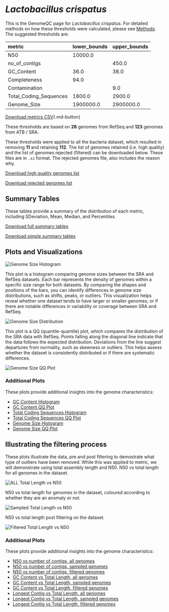 # *Lactobacillus crispatus*

This is the GenomeQC page for *Lactobacillus crispatus*. For detailed methods on how these thresholds were calculated, please see [Methods](../../methods.md).
The suggested thresholds are: 

| metric                 | lower_bounds   | upper_bounds   |
|:-----------------------|:---------------|:---------------|
| N50                    | 10000.0        |                |
| no_of_contigs          |                | 450.0          |
| GC_Content             | 36.0           | 38.0           |
| Completeness           | 94.0           |                |
| Contamination          |                | 9.0            |
| Total_Coding_Sequences | 1800.0         | 2900.0         |
| Genome_Size            | 1900000.0      | 2900000.0      |

[Download metrics CSV](Lactobacillus_crispatus_metrics.csv){.md-button}


These thresholds are based on **28** genomes from RefSeq and **123** genomes from ATB / SRA.

These thresholds were applied to all the bacteria dataset, which resulted in removing **11** and retaining **112**.
The list of genomes retained (i.e. high quality) and the list of genomes rejected (filtered) can be downloaded below. These files are in `.xz` format. The rejected genomes file, also includes the reason why.

[Download high quality genomes list](Lactobacillus_crispatus_high_quality_genomes.csv.xz)


[Download rejected genomes list](Lactobacillus_crispatus_filtered_out_genomes.csv.xz)



## Summary Tables
These tables provide a summary of the distribution of each metric, including SDeviation, Mean, Median, and Percentiles.

[Download full summary tables](summary.csv)

[Download simple summary tables](selected_summary.csv)

## Plots and Visualizations

![Genome Size Histogram](Genome_Size_refseq_histogram_kde.png)

This plot is a histogram comparing genome sizes between the SRA and RefSeq datasets. Each bar represents the density of genomes within a specific size range for both datasets. By comparing the shapes and positions of the bars, you can identify differences in genome size distributions, such as shifts, peaks, or outliers. This visualization helps reveal whether one dataset tends to have larger or smaller genomes, or if there are notable differences in variability or coverage between SRA and RefSeq.

![Genome Size Distribution](Genome_Size_refseq_histogram_kde.png)

This plot is a QQ (quantile-quantile) plot, which compares the distribution of the SRA data with RefSeq. Points falling along the diagonal line indicate that the data follows the expected distribution. Deviations from the line suggest departures from normality, such as skewness or outliers. This helps assess whether the dataset is consistently distributed or if there are systematic differences.

![Genome Size QQ Plot](Genome_Size_refseq_qqplot.png)

### Additional Plots

These plots provide additional insights into the genome characteristics:

- [GC Content Histogram](GC_Content_refseq_histogram_kde.png)
- [GC Content QQ Plot](GC_Content_refseq_qqplot.png)
- [Total Coding Sequences Histogram](Total_Coding_Sequences_refseq_histogram_kde.png)
- [Total Coding Sequences QQ Plot](Total_Coding_Sequences_refseq_qqplot.png)
- [Genome Size Histogram](Genome_Size_refseq_histogram_kde.png)
- [Genome Size QQ Plot](Genome_Size_refseq_qqplot.png)
## Illustrating the filtering process
These plots illustrate the data, pre and post filtering to demostrate what type of outliers have been removed. While this was applied to metric, we will demonstrate using total assembly length and N50.
N50 vs total length for all genomes in the dataset.

![ALL Total Length vs N50](Lactobacillus_crispatus_all_total_length_N50.png)

N50 vs total length for genomes in the dataset, coloured according to whether they are an anomaly or not.

![Sampled Total Length vs N50](Lactobacillus_crispatus_sample_total_length_N50.png)

N50 vs total length post filtering on the dataset.

![Filtered Total Length vs N50](Lactobacillus_crispatus_filt_total_length_N50.png)

### Additional Plots

These plots provide additional insights into the genome characteristics:

- [N50 vs number of contigs, all genomes](Lactobacillus_crispatus_all_N50_number.png)
- [N50 vs number of contigs, sampled genomes](Lactobacillus_crispatus_sample_N50_number.png)
- [N50 vs number of contigs, filtered genomes](Lactobacillus_crispatus_filt_N50_number.png)
- [GC Content vs Total Length, all genomes](Lactobacillus_crispatus_all_total_length_GC_Content.png)
- [GC Content vs Total Length, sampled genomes](Lactobacillus_crispatus_sample_total_length_GC_Content.png)
- [GC Content vs Total Length, filtered genomes](Lactobacillus_crispatus_filt_total_length_GC_Content.png)
- [Longest Contig vs Total Length, all genomes](Lactobacillus_crispatus_all_total_length_longest.png)
- [Longest Contig vs Total Length, sampled genomes](Lactobacillus_crispatus_sample_total_length_longest.png)
- [Longest Contig vs Total Length, filtered genomes](Lactobacillus_crispatus_filt_total_length_longest.png)
